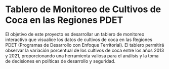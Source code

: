 # Tablero de Monitoreo de Cultivos de Coca en las Regiones PDET

El objetivo de este proyecto es desarrollar un tablero de monitoreo interactivo que visualice los datos de cultivos de coca en las Regiones PDET (Programas de Desarrollo con Enfoque Territorial). El tablero permitirá observar la variación porcentual de los cultivos de coca entre los años 2013 y 2021, proporcionando una herramienta valiosa para el análisis y la toma de decisiones en políticas de desarrollo y seguridad.
